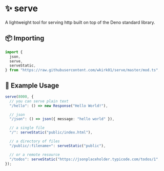 # ✨ serve

A lightweight tool for serving http built on top of the Deno standard library.

## 📦 Importing

```typescript
import {
  json,
  serve,
  serveStatic,
} from "https://raw.githubusercontent.com/wkirk01/serve/master/mod.ts";
```

## 📖 Example Usage

```typescript
serve(8000, {
  // you can serve plain text
  "/hello": () => new Response("Hello World!"),

  // json
  "/json": () => json({ message: "hello world" }),

  // a single file
  "/": serveStatic("public/index.html"),

  // a directory of files
  "/public/:filename+": serveStatic("public"),

  // or a remote resource
  "/todos": serveStatic("https://jsonplaceholder.typicode.com/todos/1", false),
});
```
